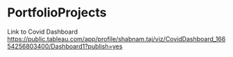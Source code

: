 # PortfolioProjects
Link to Covid Dashboard
https://public.tableau.com/app/profile/shabnam.taj/viz/CovidDashboard_16654256803400/Dashboard1?publish=yes
